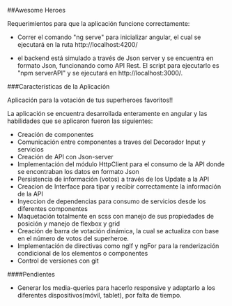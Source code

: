 ##Awesome Heroes

Requerimientos para que la aplicación funcione correctamente:

- Correr el comando "ng serve" para inicializar angular, el cual se ejecutará en la ruta http://localhost:4200/

- el backend está simulado a través de Json server y se encuentra en formato Json, funcionando como API Rest. El script para ejecutarlo es "npm serverAPI" y se ejecutará en http://localhost:3000/.

###Características de la Aplicación

Aplicación para la votación de tus superheroes favoritos!!

La aplicación se encuentra desarrollada enteramente en angular y las habilidades que se aplicaron fueron las siguientes:
- Creación de componentes
- Comunicación entre componentes a traves del Decorador Input y servicios
- Creación de API con Json-server
- Implementación del módulo HttpClient para el consumo de la API donde se encontraban los datos en formato Json
- Persistencia de información (votos) a través de los Update a la API
- Creacion de Interface para tipar y recibir correctamente la información de la API 
- Inyeccion de dependencias para consumo de servicios desde los diferentes componentes
- Maquetación totalmente en scss con manejo de sus propiedades de posición y manejo de flexbox y grid
- Creación de barra de votación dinámica, la cual se actualiza con base en el número de votos del superheroe.
- Implementación de directivas como ngIf y ngFor para la renderización condicional de los elementos o componentes
- Control de versiones con git

####Pendientes

- Generar los media-queries para hacerlo responsive y adaptarlo a los diferentes dispositivos(móvil, tablet), por falta de tiempo. 